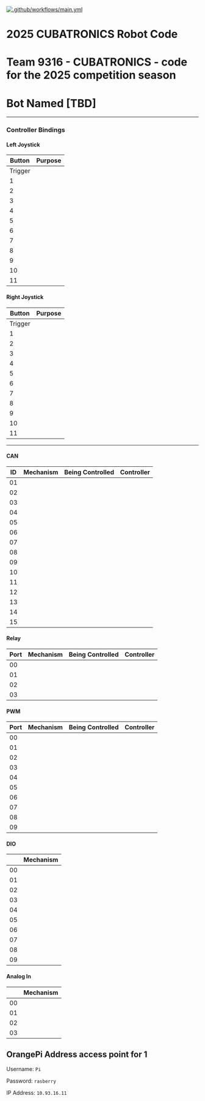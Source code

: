 [![.github/workflows/main.yml](https://github.com/Team1810Robotics/2024-robot-code/actions/workflows/main.yml/badge.svg)](https://github.com/Team1810Robotics/2024-robot-code/actions/workflows/main.yml)

# 2025 CUBATRONICS Robot Code

# Team 9316 - CUBATRONICS - code for the 2025 competition season

# Bot Named [TBD]

---
### Controller Bindings

#### Left Joystick

| Button         | Purpose    |
| -----          | -----      |
| Trigger        |            |
| 1              |            |
| 2              |            |
| 3              |            |
| 4              |            |
| 5              |            |
| 6              |            |
| 7              |            |
| 8              |            |
| 9              |            |
| 10             |            |
| 11             |            |

#### Right Joystick

| Button         | Purpose    |
| -----          | -----      |
| Trigger        |            |
| 1              |            |
| 2              |            |
| 3              |            |
| 4              |            |
| 5              |            |
| 6              |            |
| 7              |            |
| 8              |            |
| 9              |            |
| 10             |            |
| 11             |            |

---

#### CAN

| ID    | Mechanism | Being Controlled | Controller |
| ----- | -----     | -----            | -----      |
| 01    |           |                  |            |
| 02    |           |                  |            |
| 03    |           |                  |            |
| 04    |           |                  |            |
| 05    |           |                  |            |
| 06    |           |                  |            |
| 07    |           |                  |            |
| 08    |           |                  |            |
| 09    |           |                  |            |
| 10    |           |                  |            |
| 11    |           |                  |            |
| 12    |           |                  |            |
| 13    |           |                  |            |
| 14    |           |                  |            |
| 15    |           |                  |            |

#### Relay

| Port |  Mechanism | Being Controlled | Controller |
| -----| -----      | -----            | -----      |
| 00   |            |                  |            |
| 01   |            |                  |            |
| 02   |            |                  |            |
| 03   |            |                  |            |

#### PWM

| Port  | Mechanism | Being Controlled | Controller |
| ----- | -----     | -----            | -----      |
| 00    |           |                  |            |
| 01    |           |                  |            |
| 02    |           |                  |            |
| 03    |           |                  |            |
| 04    |           |                  |            |
| 05    |           |                  |            |
| 06    |           |                  |            |
| 07    |           |                  |            |
| 08    |           |                  |            |
| 09    |           |                  |            |

#### DIO

|       | Mechanism |
| ----- | -----     |
| 00    |           |
| 01    |           |
| 02    |           |
| 03    |           |
| 04    |           |
| 05    |           |
| 06    |           |
| 07    |           |
| 08    |           |
| 09    |           |

#### Analog In

|           | Mechanism |
| -----     | -----     |
| 00        |           |
| 01        |           |
| 02        |           |
| 03        |           |

## OrangePi Address access point for 1
Username: ```Pi```    

Password: ```rasberry```

IP Address: ```10.93.16.11```
